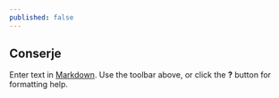 ```yaml
---
published: false
---
```


## Conserje

Enter text in [Markdown](http://daringfireball.net/projects/markdown/). Use the toolbar above, or click the **?** button for formatting help.
